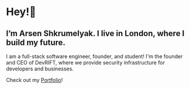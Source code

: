 # Hey!👋

## I’m Arsen Shkrumelyak. I live in London, where I build my future.

I am a full-stack software engineer, founder, and student! I'm the founder and CEO of DevRIFT, where we provide security infrastructure for developers and businesses.

Check out my [Portfolio](https://astorm.dev)!
